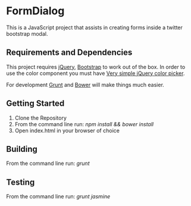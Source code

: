 FormDialog
=

This is a JavaScript project that assists in creating forms inside a twitter bootstrap modal.

Requirements and Dependencies
-

This project requires [jQuery](http://jquery.com), [Bootstrap](http://getbootstrap.com/) to work out of the box. In order to use the color component you must have [Very simple jQuery color picker](https://github.com/tkrotoff/jquery-simplecolorpicker).

For development [Grunt](https://gruntjs.com) and [Bower](https://bower.io) will make things much easier.

Getting Started
-

1. Clone the Repository
2. From the command line run: *npm install && bower install*
3. Open index.html in your browser of choice

Building
-

From the command line run: *grunt*

Testing
-

From the command line run: *grunt jasmine*
